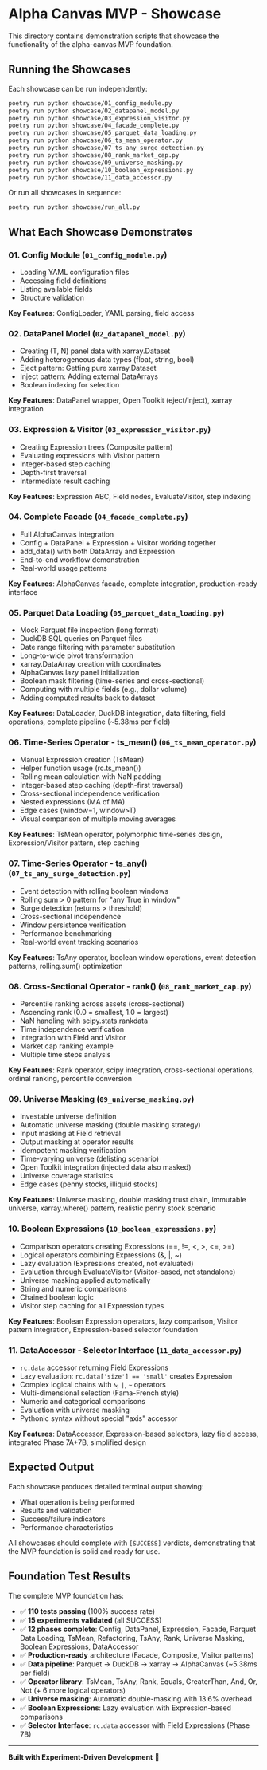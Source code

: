 # Alpha Canvas MVP - Showcase

This directory contains demonstration scripts that showcase the functionality of the alpha-canvas MVP foundation.

## Running the Showcases

Each showcase can be run independently:

```bash
poetry run python showcase/01_config_module.py
poetry run python showcase/02_datapanel_model.py
poetry run python showcase/03_expression_visitor.py
poetry run python showcase/04_facade_complete.py
poetry run python showcase/05_parquet_data_loading.py
poetry run python showcase/06_ts_mean_operator.py
poetry run python showcase/07_ts_any_surge_detection.py
poetry run python showcase/08_rank_market_cap.py
poetry run python showcase/09_universe_masking.py
poetry run python showcase/10_boolean_expressions.py
poetry run python showcase/11_data_accessor.py
```

Or run all showcases in sequence:

```bash
poetry run python showcase/run_all.py
```

## What Each Showcase Demonstrates

### 01. Config Module (`01_config_module.py`)
- Loading YAML configuration files
- Accessing field definitions
- Listing available fields
- Structure validation

**Key Features**: ConfigLoader, YAML parsing, field access

### 02. DataPanel Model (`02_datapanel_model.py`)
- Creating (T, N) panel data with xarray.Dataset
- Adding heterogeneous data types (float, string, bool)
- Eject pattern: Getting pure xarray.Dataset
- Inject pattern: Adding external DataArrays
- Boolean indexing for selection

**Key Features**: DataPanel wrapper, Open Toolkit (eject/inject), xarray integration

### 03. Expression & Visitor (`03_expression_visitor.py`)
- Creating Expression trees (Composite pattern)
- Evaluating expressions with Visitor pattern
- Integer-based step caching
- Depth-first traversal
- Intermediate result caching

**Key Features**: Expression ABC, Field nodes, EvaluateVisitor, step indexing

### 04. Complete Facade (`04_facade_complete.py`)
- Full AlphaCanvas integration
- Config + DataPanel + Expression + Visitor working together
- add_data() with both DataArray and Expression
- End-to-end workflow demonstration
- Real-world usage patterns

**Key Features**: AlphaCanvas facade, complete integration, production-ready interface

### 05. Parquet Data Loading (`05_parquet_data_loading.py`)
- Mock Parquet file inspection (long format)
- DuckDB SQL queries on Parquet files
- Date range filtering with parameter substitution
- Long-to-wide pivot transformation
- xarray.DataArray creation with coordinates
- AlphaCanvas lazy panel initialization
- Boolean mask filtering (time-series and cross-sectional)
- Computing with multiple fields (e.g., dollar volume)
- Adding computed results back to dataset

**Key Features**: DataLoader, DuckDB integration, data filtering, field operations, complete pipeline (~5.38ms per field)

### 06. Time-Series Operator - ts_mean() (`06_ts_mean_operator.py`)
- Manual Expression creation (TsMean)
- Helper function usage (rc.ts_mean())
- Rolling mean calculation with NaN padding
- Integer-based step caching (depth-first traversal)
- Cross-sectional independence verification
- Nested expressions (MA of MA)
- Edge cases (window=1, window>T)
- Visual comparison of multiple moving averages

**Key Features**: TsMean operator, polymorphic time-series design, Expression/Visitor pattern, step caching

### 07. Time-Series Operator - ts_any() (`07_ts_any_surge_detection.py`)
- Event detection with rolling boolean windows
- Rolling sum > 0 pattern for "any True in window"
- Surge detection (returns > threshold)
- Cross-sectional independence
- Window persistence verification
- Performance benchmarking
- Real-world event tracking scenarios

**Key Features**: TsAny operator, boolean window operations, event detection patterns, rolling.sum() optimization

### 08. Cross-Sectional Operator - rank() (`08_rank_market_cap.py`)
- Percentile ranking across assets (cross-sectional)
- Ascending rank (0.0 = smallest, 1.0 = largest)
- NaN handling with scipy.stats.rankdata
- Time independence verification
- Integration with Field and Visitor
- Market cap ranking example
- Multiple time steps analysis

**Key Features**: Rank operator, scipy integration, cross-sectional operations, ordinal ranking, percentile conversion

### 09. Universe Masking (`09_universe_masking.py`)
- Investable universe definition
- Automatic universe masking (double masking strategy)
- Input masking at Field retrieval
- Output masking at operator results
- Idempotent masking verification
- Time-varying universe (delisting scenario)
- Open Toolkit integration (injected data also masked)
- Universe coverage statistics
- Edge cases (penny stocks, illiquid stocks)

**Key Features**: Universe masking, double masking trust chain, immutable universe, xarray.where() pattern, realistic penny stock scenario

### 10. Boolean Expressions (`10_boolean_expressions.py`)
- Comparison operators creating Expressions (==, !=, <, >, <=, >=)
- Logical operators combining Expressions (&, |, ~)
- Lazy evaluation (Expressions created, not evaluated)
- Evaluation through EvaluateVisitor (Visitor-based, not standalone)
- Universe masking applied automatically
- String and numeric comparisons
- Chained boolean logic
- Visitor step caching for all Expression types

**Key Features**: Boolean Expression operators, lazy comparison, Visitor pattern integration, Expression-based selector foundation

### 11. DataAccessor - Selector Interface (`11_data_accessor.py`)
- `rc.data` accessor returning Field Expressions
- Lazy evaluation: `rc.data['size'] == 'small'` creates Expression
- Complex logical chains with `&`, `|`, `~` operators
- Multi-dimensional selection (Fama-French style)
- Numeric and categorical comparisons
- Evaluation with universe masking
- Pythonic syntax without special "axis" accessor

**Key Features**: DataAccessor, Expression-based selectors, lazy field access, integrated Phase 7A+7B, simplified design

## Expected Output

Each showcase produces detailed terminal output showing:
- What operation is being performed
- Results and validation
- Success/failure indicators
- Performance characteristics

All showcases should complete with `[SUCCESS]` verdicts, demonstrating that the MVP foundation is solid and ready for use.

## Foundation Test Results

The complete MVP foundation has:
- ✅ **110 tests passing** (100% success rate)
- ✅ **15 experiments validated** (all SUCCESS)
- ✅ **12 phases complete**: Config, DataPanel, Expression, Facade, Parquet Data Loading, TsMean, Refactoring, TsAny, Rank, Universe Masking, Boolean Expressions, DataAccessor
- ✅ **Production-ready** architecture (Facade, Composite, Visitor patterns)
- ✅ **Data pipeline**: Parquet → DuckDB → xarray → AlphaCanvas (~5.38ms per field)
- ✅ **Operator library**: TsMean, TsAny, Rank, Equals, GreaterThan, And, Or, Not (+ 6 more logical operators)
- ✅ **Universe masking**: Automatic double-masking with 13.6% overhead
- ✅ **Boolean Expressions**: Lazy evaluation with Expression-based comparisons
- ✅ **Selector Interface**: `rc.data` accessor with Field Expressions (Phase 7B)

---

**Built with Experiment-Driven Development** 🔬

